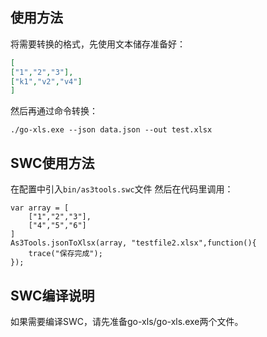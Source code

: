 ## 使用方法
将需要转换的格式，先使用文本储存准备好：
```json
[
["1","2","3"],
["k1","v2","v4"]
]
```
然后再通过命令转换：
```shell
./go-xls.exe --json data.json --out test.xlsx
```

## SWC使用方法
在配置中引入`bin/as3tools.swc`文件
然后在代码里调用：
```actionscript3
var array = [
	["1","2","3"],
	["4","5","6"]
]
As3Tools.jsonToXlsx(array, "testfile2.xlsx",function(){
	trace("保存完成");
});
```

## SWC编译说明
如果需要编译SWC，请先准备go-xls/go-xls.exe两个文件。